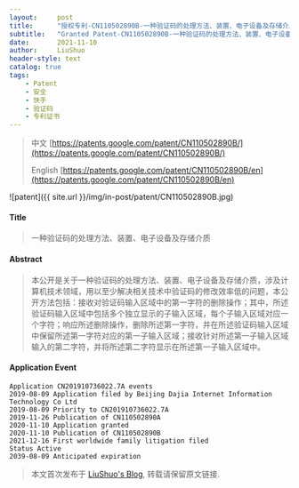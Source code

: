 ```yaml
---
layout:     post
title:      "授权专利-CN110502890B-一种验证码的处理方法、装置、电子设备及存储介质"
subtitle:   "Granted Patent-CN110502890B-一种验证码的处理方法、装置、电子设备及存储介质"
date:       2021-11-10
author:     LiuShuo
header-style: text
catalog: true
tags:
    - Patent
    - 安全
    - 快手
    - 验证码
    - 专利证书
---
```

> 中文 [https://patents.google.com/patent/CN110502890B/](https://patents.google.com/patent/CN110502890B/)
>
> English [https://patents.google.com/patent/CN110502890B/en](https://patents.google.com/patent/CN110502890B/en)

![patent]({{ site.url }}/img/in-post/patent/CN110502890B.jpg)
#### Title
> 一种验证码的处理方法、装置、电子设备及存储介质


















#### Abstract
> 本公开是关于一种验证码的处理方法、装置、电子设备及存储介质，涉及计算机技术领域，用以至少解决相关技术中验证码的修改效率低的问题，本公开方法包括：接收对验证码输入区域中的第一字符的删除操作；其中，所述验证码输入区域中包括多个独立显示的子输入区域，每个子输入区域对应一个字符；响应所述删除操作，删除所述第一字符，并在所述验证码输入区域中保留所述第一字符对应的第一子输入区域；接收针对所述第一子输入区域输入的第二字符，并将所述第二字符显示在所述第一子输入区域中。


















#### Application Event
```
Application CN201910736022.7A events 
2019-08-09 Application filed by Beijing Dajia Internet Information Technology Co Ltd
2019-08-09 Priority to CN201910736022.7A
2019-11-26 Publication of CN110502890A
2020-11-10 Application granted
2020-11-10 Publication of CN110502890B
2021-12-16 First worldwide family litigation filed
Status Active
2039-08-09 Anticipated expiration
```
> 本文首次发布于 [LiuShuo's Blog](https://liushuo.me), 
转载请保留原文链接.
